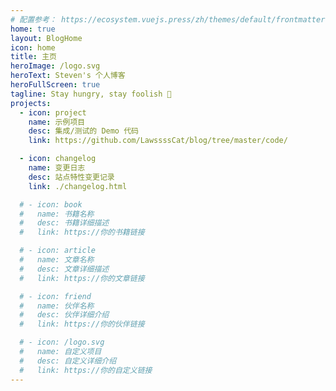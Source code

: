 ```yaml
---
# 配置参考： https://ecosystem.vuejs.press/zh/themes/default/frontmatter.html#%E9%A6%96%E9%A1%B5
home: true
layout: BlogHome
icon: home
title: 主页
heroImage: /logo.svg
heroText: Steven's 个人博客
heroFullScreen: true
tagline: Stay hungry, stay foolish 🍎
projects:
  - icon: project
    name: 示例项目
    desc: 集成/测试的 Demo 代码
    link: https://github.com/LawssssCat/blog/tree/master/code/

  - icon: changelog
    name: 变更日志
    desc: 站点特性变更记录
    link: ./changelog.html

  # - icon: book
  #   name: 书籍名称
  #   desc: 书籍详细描述
  #   link: https://你的书籍链接

  # - icon: article
  #   name: 文章名称
  #   desc: 文章详细描述
  #   link: https://你的文章链接

  # - icon: friend
  #   name: 伙伴名称
  #   desc: 伙伴详细介绍
  #   link: https://你的伙伴链接

  # - icon: /logo.svg
  #   name: 自定义项目
  #   desc: 自定义详细介绍
  #   link: https://你的自定义链接
---
```

